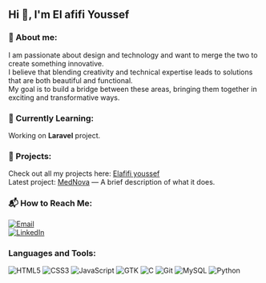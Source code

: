 ## Hi 👋, I'm El afifi Youssef 

### 🌟 About me:  
I am passionate about design and technology and want to merge the two to create something innovative.  
I believe that blending creativity and technical expertise leads to solutions that are both beautiful and functional.  
My goal is to build a bridge between these areas, bringing them together in exciting and transformative ways.

### 🌱 Currently Learning:  
Working on **Laravel** project.

### 🔗 Projects:  

Check out all my projects here: [Elafifi youssef](https://github.com/Elafifiyoussef)  
Latest project: [MedNova](https://github.com/Elafifiyoussef/medicalOffice) — A brief description of what it does.

### 📬 How to Reach Me:

[![Email](https://img.shields.io/badge/Email-elafifi.yo%40gmail.com-red)](elafifi.yo@gmail.com)  
[![LinkedIn](https://img.shields.io/badge/LinkedIn-Connect-blue?logo=linkedin)](https://www.linkedin.com/in/youssef-el-afifi-a01b2327a/) 

### **Languages and Tools:**

![HTML5](https://img.shields.io/badge/-HTML5-E34F26?style=flat-square&logo=html5&logoColor=white)
![CSS3](https://img.shields.io/badge/-CSS3-1572B6?style=flat-square&logo=css3&logoColor=white)
![JavaScript](https://img.shields.io/badge/-JavaScript-F7DF1E?style=flat-square&logo=javascript&logoColor=black)
![GTK](https://img.shields.io/badge/GTK-2C2255?logo=GTK&logoColor=white)
![C](https://img.shields.io/badge/C-A8B9CC?logo=C&logoColor=white)
![Git](https://img.shields.io/badge/-Git-F05032?style=flat-square&logo=git&logoColor=white)
![MySQL](https://img.shields.io/badge/MySQL-4479A1?logo=MySQL&logoColor=white)
![Python](https://img.shields.io/badge/Python-3776AB?logo=Python&logoColor=white)
